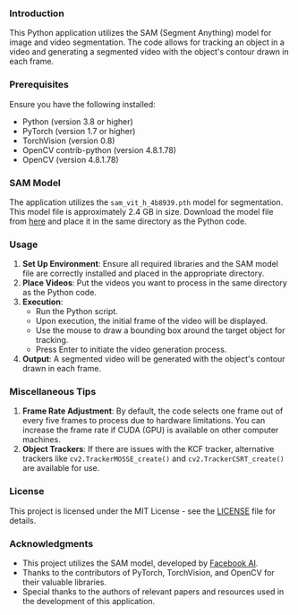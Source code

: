### Introduction
This Python application utilizes the SAM (Segment Anything) model for image and video segmentation. The code allows for tracking an object in a video and generating a segmented video with the object's contour drawn in each frame.

### Prerequisites
Ensure you have the following installed:
- Python (version 3.8 or higher)
- PyTorch (version 1.7 or higher)
- TorchVision (version 0.8)
- OpenCV contrib-python (version 4.8.1.78)
- OpenCV (version 4.8.1.78)

### SAM Model
The application utilizes the `sam_vit_h_4b8939.pth` model for segmentation. This model file is approximately 2.4 GB in size. Download the model file from [here](https://dl.fbaipublicfiles.com/segment_anything/sam_vit_h_4b8939.pth) and place it in the same directory as the Python code.

### Usage
1. **Set Up Environment**: Ensure all required libraries and the SAM model file are correctly installed and placed in the appropriate directory.
2. **Place Videos**: Put the videos you want to process in the same directory as the Python code.
3. **Execution**:
   - Run the Python script.
   - Upon execution, the initial frame of the video will be displayed.
   - Use the mouse to draw a bounding box around the target object for tracking.
   - Press Enter to initiate the video generation process.
4. **Output**: A segmented video will be generated with the object's contour drawn in each frame.

### Miscellaneous Tips
1. **Frame Rate Adjustment**: By default, the code selects one frame out of every five frames to process due to hardware limitations. You can increase the frame rate if CUDA (GPU) is available on other computer machines.
2. **Object Trackers**: If there are issues with the KCF tracker, alternative trackers like `cv2.TrackerMOSSE_create()` and `cv2.TrackerCSRT_create()` are available for use.

### License
This project is licensed under the MIT License - see the [LICENSE](LICENSE) file for details.

### Acknowledgments
- This project utilizes the SAM model, developed by [Facebook AI](https://ai.facebook.com/).
- Thanks to the contributors of PyTorch, TorchVision, and OpenCV for their valuable libraries.
- Special thanks to the authors of relevant papers and resources used in the development of this application.
